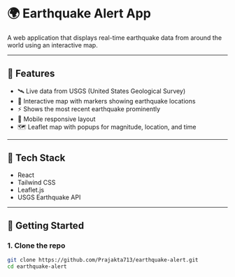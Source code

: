 # 🌍 Earthquake Alert App

A web application that displays real-time earthquake data from around the world using an interactive map.


---

## 📌 Features

- 🛰️ Live data from USGS (United States Geological Survey)
- 📍 Interactive map with markers showing earthquake locations
- ⚡ Shows the most recent earthquake prominently
- 📱 Mobile responsive layout
- 🗺️ Leaflet map with popups for magnitude, location, and time

---

## 🔧 Tech Stack

- React
- Tailwind CSS
- Leaflet.js
- USGS Earthquake API

---

## 🚀 Getting Started

### 1. Clone the repo

```bash
git clone https://github.com/Prajakta713/earthquake-alert.git
cd earthquake-alert

